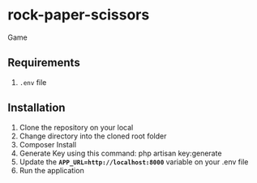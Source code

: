 # rock-paper-scissors

Game

## Requirements
1. `.env` file

## Installation

1. Clone the repository on your local
2. Change directory into the cloned root folder
3. Composer Install
4. Generate Key using this command: php artisan key:generate
5. Update the **`APP_URL=http://localhost:8000`** variable on your .env file
6. Run the application